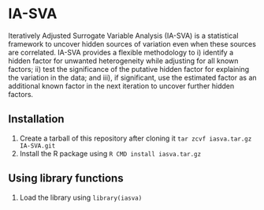 # IA-SVA
Iteratively Adjusted Surrogate Variable Analysis (IA-SVA) is a statistical framework to uncover hidden sources of variation even when these sources are correlated. IA-SVA provides a flexible methodology to i) identify a hidden factor for unwanted heterogeneity while adjusting for all known factors; ii) test the significance of the putative hidden factor for explaining the variation in the data; and iii), if significant, use the estimated factor as an additional known factor in the next iteration to uncover further hidden factors.

## Installation
1. Create a tarball of this repository after cloning it `tar zcvf iasva.tar.gz IA-SVA.git`
2. Install the R package using `R CMD install iasva.tar.gz`

## Using library functions
1. Load the library using `library(iasva)`